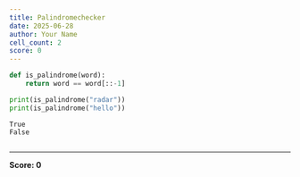```yaml
---
title: Palindromechecker
date: 2025-06-28
author: Your Name
cell_count: 2
score: 0
---
```


```python
def is_palindrome(word):
    return word == word[::-1]

print(is_palindrome("radar"))
print(is_palindrome("hello"))

```

    True
    False
    


```python

```


---
**Score: 0**